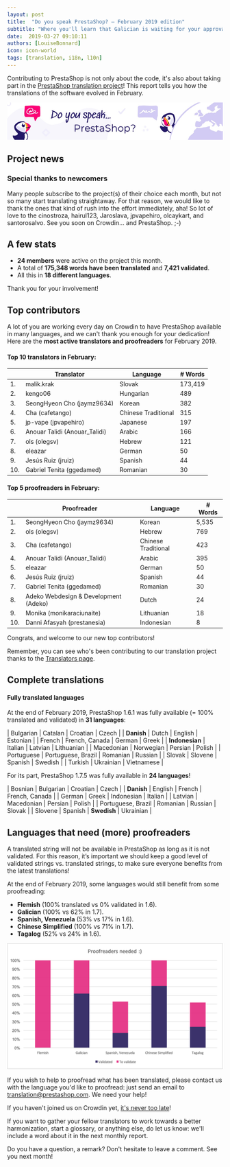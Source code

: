 ```yaml
---
layout: post
title:  "Do you speak PrestaShop? – February 2019 edition"
subtitle: "Where you'll learn that Galician is waiting for your approval"
date:  2019-03-27 09:10:11
authors: [LouiseBonnard]
icon: icon-world
tags: [translation, i18n, l10n]
---
```


Contributing to PrestaShop is not only about the code, it's also about taking part in the [PrestaShop translation project](https://crowdin.com/project/prestashop-official)! This report tells you how the translations of the software evolved in February.

![Crowdin Monthly banner](/assets/images/2019/01/Build-Crowdin-banner.jpg)

## Project news


### Special thanks to newcomers

Many people subscribe to the project(s) of their choice each month, but not so many start translating straightaway. For that reason, we would like to thank the ones that kind of rush into the effort immediately, aha! So lot of love to the cinostroza, hairul123, Jaroslava, jpvapehiro, olcaykart, and santorosalvo. See you soon on Crowdin… and PrestaShop. ;-)


## A few stats
 
* **24 members** were active on the project this month.
* A total of **175,348 words have been translated** and **7,421 validated**.
* All this in **18 different languages**.
 
Thank you for your involvement!
 

## Top contributors
 
A lot of you are working every day on Crowdin to have PrestaShop available in many languages, and we can't thank you enough for your dedication! Here are the **most active translators and proofreaders** for February 2019.
 
#### Top 10 translators in February:
 
| |Translator | Language | # Words
|-|---------- | -------- | ----------------
 1. | malik.krak | Slovak | 173,419
 2. | kengo06 | Hungarian | 489
 3. | SeongHyeon Cho (jaymz9634) | Korean | 382
 4. | Cha (cafetango) | Chinese Traditional | 315
 5. | jp-vape (jpvapehiro) | Japanese | 197
 6. | Anouar Talidi (Anouar_Talidi) | Arabic | 166
 7. | ols (olegsv) | Hebrew | 121
 8. | eleazar | German | 50
 9. | Jesús Ruiz (jruiz) | Spanish | 44
10. | Gabriel Tenita (ggedamed) | Romanian | 30
 
 
#### Top 5 proofreaders in February:
 
| | Proofreader | Language | # Words
|-| ---------- | -------- | ----------------
 1. | SeongHyeon Cho (jaymz9634) | Korean | 5,535
 2. | ols (olegsv) | Hebrew | 769
 3. | Cha (cafetango) | Chinese Traditional | 423
 4. | Anouar Talidi (Anouar_Talidi) | Arabic | 395
 5. | eleazar | German | 50
 6. | Jesús Ruiz (jruiz) | Spanish | 44
 7. | Gabriel Tenita (ggedamed) | Romanian | 30
 8. | Adeko Webdesign & Development (Adeko) | Dutch | 24
 9. | Monika (monikaraciunaite) | Lithuanian | 18
10. | Danni Afasyah (prestanesia) | Indonesian | 8

Congrats, and welcome to our new top contributors!
 
Remember, you can see who's been contributing to our translation project thanks to the [Translators page](http://translators.prestashop.com/).
 
 
## Complete translations
 
#### Fully translated languages
 
At the end of February 2019, PrestaShop 1.6.1 was fully available (= 100% translated and validated) in **31 languages**:
 
| Bulgarian | Catalan | Croatian | Czech |
| **Danish** | Dutch | English | Estonian |
| French | French, Canada | German | Greek |
| **Indonesian** | Italian | Latvian | Lithuanian |
| Macedonian | Norwegian | Persian | Polish |
| Portuguese | Portuguese, Brazil | Romanian | Russian |
| Slovak | Slovene | Spanish | Swedish |
| Turkish | Ukrainian | Vietnamese |
 
For its part, PrestaShop 1.7.5 was fully available in **24 languages**!
 
| Bosnian | Bulgarian | Croatian | Czech |
| **Danish** | English | French | French, Canada |
| German | Greek | Indonesian | Italian |
| Latvian | Macedonian | Persian | Polish |
| Portuguese, Brazil | Romanian | Russian | Slovak |
| Slovene | Spanish | **Swedish** | Ukrainian |

 
## Languages that need (more) proofreaders
 
A translated string will not be available in PrestaShop as long as it is not validated. For this reason, it’s important we should keep a good level of validated strings vs. translated strings, to make sure everyone benefits from the latest translations!
 
At the end of February 2019, some languages would still benefit from some proofreading:
 
* **Flemish** (100% translated vs 0% validated in 1.6).
* **Galician** (100% vs 62% in 1.7).
* **Spanish, Venezuela** (53% vs 17% in 1.6).
* **Chinese Simplified** (100% vs 71% in 1.7).
* **Tagalog** (52% vs 24% in 1.6).
 
![Languages that need proofreading](/assets/images/2019/03/Build-Crowdin-proofreading-February19.png)
 
If you wish to help to proofread what has been translated, please contact us with the language you'd like to proofread: just send an email to translation@prestashop.com. We need your help! 
 
If you haven't joined us on Crowdin yet, [it's never too late](https://crowdin.com/project/prestashop-official)!
 
If you want to gather your fellow translators to work towards a better harmonization, start a glossary, or anything else, do let us know: we'll include a word about it in the next monthly report.
 
Do you have a question, a remark? Don't hesitate to leave a comment. See you next month!
